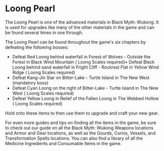 # Loong Pearl

The Loong Pearl is one of the advanced materials in Black Myth: Wukong. It is used for upgrades like many of the other materials in the game and can be found several times in one through. 

The Loong Pearl can be found throughout the game's six chapters by defeating the following bosses: 

  * Defeat Red Loong behind waterfall in Forest of Wolves - Outside the Forest in Black Wind Mountain ( Loong Scales required)• Defeat Black Loong behind sand waterfall in Fright Cliff - Rockrest Flat in Yellow Wind Ridge ( Loong Scales required)
  * Defeat Kang-Jin Star on Bitter-Lake - Turtle Island in The New West (mandatory boss)
  * Defeat Cyan Loong on the right of Bitter-Lake - Turtle Island in The New West ( Loong Scales required)
  * Defeat Yellow Loong in Relief of the Fallen Loong in The Webbed Hollow ( Loong Scales required)

Hold onto these items to then use them to upgrade and craft your new gear. 

For even more guides and tips on finding all the items in the game, be sure to check out our guide on all the Black Myth: Wukong Weapons locations and Armor and Gear locations, as well as the Gourds, Curios, Vessels, and Transformation Spells locations. You can also find a library of all the Medicine Ingredients and Consumable Items in the game.